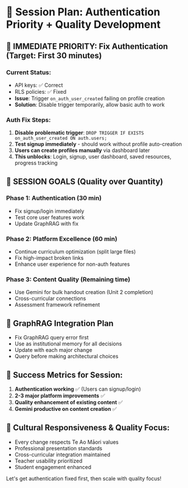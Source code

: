 # 🎯 Session Plan: Authentication Priority + Quality Development

## 🚨 IMMEDIATE PRIORITY: Fix Authentication (Target: First 30 minutes)

### Current Status:
- API keys: ✅ Correct
- RLS policies: ✅ Fixed  
- **Issue**: Trigger `on_auth_user_created` failing on profile creation
- **Solution**: Disable trigger temporarily, allow basic auth to work

### Auth Fix Steps:
1. **Disable problematic trigger**: `DROP TRIGGER IF EXISTS on_auth_user_created ON auth.users;`
2. **Test signup immediately** - should work without profile auto-creation
3. **Users can create profiles manually** via dashboard later
4. **This unblocks**: Login, signup, user dashboard, saved resources, progress tracking

## 🎯 SESSION GOALS (Quality over Quantity)

### Phase 1: Authentication (30 min)
- Fix signup/login immediately
- Test core user features work
- Update GraphRAG with fix

### Phase 2: Platform Excellence (60 min)
- Continue curriculum optimization (split large files)
- Fix high-impact broken links  
- Enhance user experience for non-auth features

### Phase 3: Content Quality (Remaining time)
- Use Gemini for bulk handout creation (Unit 2 completion)
- Cross-curricular connections
- Assessment framework refinement

## 🧠 GraphRAG Integration Plan
- Fix GraphRAG query error first
- Use as institutional memory for all decisions
- Update with each major change
- Query before making architectural choices

## 🎯 Success Metrics for Session:
1. **Authentication working** ✅ (Users can signup/login)
2. **2-3 major platform improvements** ✅ 
3. **Quality enhancement of existing content** ✅
4. **Gemini productive on content creation** ✅

## 🚀 Cultural Responsiveness & Quality Focus:
- Every change respects Te Ao Māori values
- Professional presentation standards
- Cross-curricular integration maintained
- Teacher usability prioritized
- Student engagement enhanced

Let's get authentication fixed first, then scale with quality focus!